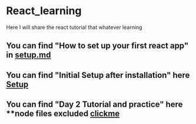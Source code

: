 # React_learning
Here I will share the react tutorial that whatever learning

## You can find "How to set up your first react app" in [setup.md](https://github.com/Prureddy/React_learning/blob/main/Setup.md)
## You can find "Initial Setup after installation" here [Setup](https://github.com/Prureddy/React_learning/tree/main/first_app)
## You can find "Day 2 Tutorial and practice" here **node files excluded [clickme](https://github.com/Prureddy/React_learning/tree/main/tutorial_day_2)
